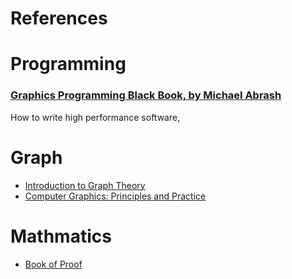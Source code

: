 # References
# Programming
### [Graphics Programming Black Book, by Michael Abrash](https://www.drdobbs.com/parallel/graphics-programming-black-book/184404919)
How to write high performance software,
# Graph
- [Introduction to Graph Theory](../../../asset/books/graph/IntroductiontoGraphTheory--RichardJ_Trudeau&chenjin5_com--2021--cj5--a817d8e677369f18bcf58b161e46fde4--Anna'sArchive.mobi)
- [Computer Graphics: Principles and Practice](https://students.aiu.edu/submissions/profiles/resources/onlineBook/a6A8H5_computer%20graphics.pdf)
# Mathmatics
- [Book of Proof](https://richardhammack.github.io/BookOfProof/)

